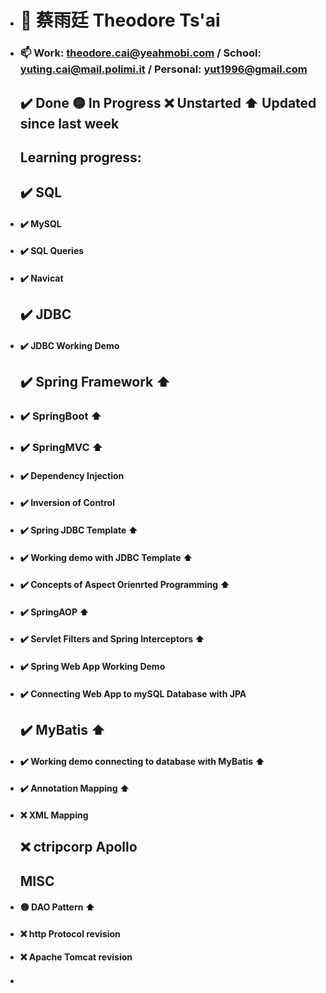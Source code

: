 - # 👋 蔡雨廷 Theodore Ts'ai

- ### 📫 Work: theodore.cai@yeahmobi.com / School: yuting.cai@mail.polimi.it / Personal: yut1996@gmail.com


  ## ✔️ Done 🟡 In Progress ❌ Unstarted ⬆️ Updated since last week 
  ## Learning progress:
  ##   ✔️ SQL
- #### ✔️ MySQL
- #### ✔️ SQL Queries
- #### ✔️ Navicat
  ##   ✔️ JDBC 
- #### ✔️ JDBC Working Demo
  ##   ✔️ Spring Framework ⬆️
- ###  ✔️ SpringBoot ⬆️
- ###  ✔️ SpringMVC ⬆️
- #### ✔️ Dependency Injection 
- #### ✔️ Inversion of Control
- #### ✔️ Spring JDBC Template ⬆️
- #### ✔️ Working demo with JDBC Template ⬆️
- #### ✔️ Concepts of Aspect Orienrted Programming ⬆️
- #### ✔️ SpringAOP ⬆️
- #### ✔️ Servlet Filters and Spring Interceptors ⬆️
- #### ✔️ Spring Web App Working Demo
- #### ✔️ Connecting Web App to mySQL Database with JPA
  ##   ✔️ MyBatis ⬆️ 
- #### ✔️ Working demo connecting to database with MyBatis ⬆️
- #### ✔️ Annotation Mapping ⬆️
- #### ❌ XML Mapping
  ##   ❌ ctripcorp Apollo
  ##   MISC
- #### 🟡 DAO Pattern ⬆️
- #### ❌ http Protocol revision
- #### ❌ Apache Tomcat revision
- #### 
<!---
theodoretsai/theodoretsai is a ✨ special ✨ repository because its `README.md` (this file) appears on your GitHub profile.
You can click the Preview link to take a look at your changes.
--->

